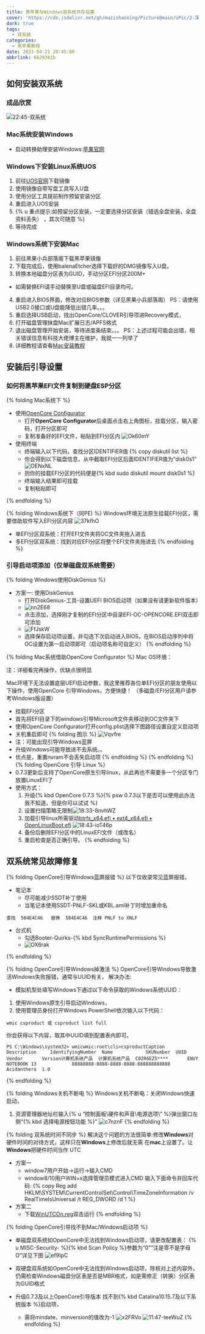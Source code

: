 ```yaml
---
title: 黑苹果与Windows双系统共存设置
cover: 'https://cdn.jsdelivr.net/gh/muzishaoxing/Picture@main/uPic/2-深林里的小鹿.png'
dark: true
tags:
  - 双系统
categories:
  - 黑苹果教程
date: 2021-04-21 20:45:00
abbrlink: 6629381b
---
```


## 如何安装双系统
### 成品欣赏
![22:45-双系统](https://cdn.jsdelivr.net/gh/muzishaoxing/Picture@main/shaoxing/20210908/22:45-双系统.png)
### Mac系统安装Windows
- 启动转换助理安装Windows:[苹果官网](https://support.apple.com/zh-cn/guide/bootcamp-assistant/toc/mac) 

### Windows下安装Linux系统UOS
1. 前往[UOS官网]()下载镜像
2. 使用镜像自带写盘工具写入U盘
3. 使用分区工具提前制作预留安装分区
4. 重启进入UOS安装
5. {% u 重点提示:如预留分区安装，一定要选择分区安装（错选全盘安装，全盘资料丢失） ，其次可随意 %}
6. 等待完成

### Windows系统下安装Mac
1. 前往黑果小兵部落阁下载黑苹果镜像
2. 下载完成后，使用balenaEtcher选择下载好的DMG镜像写入U盘。
3. 转换本地磁盘分区表为GUID，手动分区EFI分区200M+
 - 如需替换EFI请手动替换至U盘或磁盘EFI目录均可。
4. 重启进入BIOS界面，修改对应BIOS参数（详见黑果小兵部落阁）
PS：请使用USB2.0接口或U盘能降低出错几率。。。
5. 重启选择USB启动，找出OpenCore/CLOVER引导项进Recovery模式，
6. 打开磁盘管理抹盘Mac扩展日志/APFS格式
7. 退出磁盘管理开始安装，等待进度条结束。。。
PS：上述过程可能会出错，相关错误信息有科技大佬博主在维护，我就一一列举了
8. 详细教程请查看[Mac安装教程](https://hackintool.vercel.app/2/index.html)

## 安装后引导设置
### 如何将黑苹果EFI文件复制到硬盘ESP分区
{% folding Mac系统下 %}
- 使用[OpenCore Configurator](https://macwk.com/soft/opencore-configurator)
  - 打开**OpenCore Configurator**后桌面点击右上角图标，挂载分区，输入密码，打开分区即可
  - 复制准备好的EFI文件，粘贴到EFI分区内
  ![Ok60mY](https://cdn.jsdelivr.net/gh/muzishaoxing/Picture@main/uPic/Ok60mY.jpg)
- 使用终端
  - 终端输入以下代码，查找分区IDENTIFIER值
  {% copy diskutil list %}
  - 你会得到以下磁盘信息，从中截取EFI分区后面IDENTIFIER值为“disk0s1”
  ![OENxNL](https://cdn.jsdelivr.net/gh/muzishaoxing/Picture@main/uPic/OENxNL.png)
  - 则你的挂载EFI分区的代码便是{% kbd sudo diskutil mount disk0s1 %} 
  - 终端输入结果即可挂载
  - 复制粘贴即可

{% endfolding %}

{% folding Windows系统下（同PE) %}
Windows环境无法原生挂载EFI分区，需要借助软件写入EFI分区内容
![37kfhO](https://cdn.jsdelivr.net/gh/muzishaoxing/Picture@main/uPic/37kfhO.jpg)
- 单EFI分区双系统：打开EFI文件夹将OC文件夹拖入进去
- 多EFI分区双系统：找到对应EFI分区将整个EFI文件夹拖进去
{% endfolding %}

### 引导启动项添加（仅单磁盘双系统需要）
{% folding Windows使用DiskGenius %}
- 方案一: 使用DiskGenius
  - 打开DiskGenius-工具-设置UEFI BIOS启动项（如果没有请更新软件版本）
  - ![nn2E68](https://cdn.jsdelivr.net/gh/muzishaoxing/Picture@main/uPic/nn2E68.jpg)
  - 点击添加，选择刚才复制的EFI分区中目录EFI-OC-OPENCORE.EFI双击即可添加
  - ![FfJskW](https://cdn.jsdelivr.net/gh/muzishaoxing/Picture@main/uPic/FfJskW.jpg)
  - 选择保存启动项设置，并勾选下次启动进入BIOS，在BIOS启动序列中将OC设置为第一启动项即可（启动项名称可自定义）
  {% endfolding %}

{% folding Mac系统借助OpenCore Configurator %}
Mac OS环境：

注：详细看完再操作，优缺点很明显

Mac环境下无法设置底层UEFI启动参数，我这里推荐各位单EFI分区的朋友使用以下操作，使用OpenCore 引导Windows，方便快捷！
（多磁盘/EFI分区用户请参考Windows版设置）
- 挂载EFI分区
- 首先将EFI目录下的windows引导Microsoft文件夹移动到OC文件夹下
- 使用OpenCore Configurator打开config.plist选择下图路径设置自定义启动项
- 关机重启即可
{% folding 图示 %}
![Vqvfre](https://cdn.jsdelivr.net/gh/muzishaoxing/Picture@main/uPic/Vqvfre.jpg)
- 注：可能出现引导Windows蓝屏
- 升级Windows可能导致进不去系统。。
- 优点是，重置nvram不会丢失启动项
{% endfolding %}
{% endfolding %} 
{% folding OpenCore 引导 Linux %}
- 0.7.3更新后支持了OpenCore原生引导linux，从此再也不需要多一个分区专门放置LinuxEFI了
- 使用方式：
  1. 升级{% kbd OpenCore 0.7.3 %}{% psw 0.7.3以下是否可以使用此办法我不知道，但是你可以试试 %}
  2. 设置扫描策略无限制![18:33-8nvhWZ](https://cdn.jsdelivr.net/gh/muzishaoxing/Picture@main/shaoxing/20210911/18:33-8nvhWZ.png)
  3. 加载引导linux所需驱动[btrfs_x64.efi • ext4_x64.efi • OpenLinuxBoot.efi](https://github.com/acidanthera/OcBinaryData)
      ![18:43-ioT46p](https://cdn.jsdelivr.net/gh/muzishaoxing/Picture@main/shaoxing/20210911/18:43-ioT46p.png)
  4. 备份后删除EFI分区中的LinuxEFI文件（或改名）
  5. 重启检查是否正确引导。
      {% endfolding %}
## 双系统常见故障修复

{% folding OpenCore引导Windows蓝屏报错 %}
以下仅收录常见蓝屏报错，
- 笔记本
  - 尽可能减少SSDT补丁使用
  - 当笔记本使用SSDT-PNLF-SKL或KBL.aml补丁时增加重命名
```
查找  504E4C46   替换  584E4C46  注释 PNLF to XNLF
```

- 台式机
  - 勾选Booter-Quirks-{% kbd SyncRuntimePermissions %}
  - ![OX6rak](https://cdn.jsdelivr.net/gh/muzishaoxing/Picture@main/uPic/OX6rak.png)


{% endfolding %}

{% folding OpenCore引导Windows掉激活 %}
OpenCore引导Windows导致激活Windows失败报错，通常与UUID有关，
解决办法:
- 模拟机型处填写Windows下通过以下命令获取的Windows系统UUID：
1. 使用Windows原生引导启动Windows，
2. 使用管理员身份打开Windows PowerShell依次输入以下代码：
``` 
wmic csproduct 或 csproduct list full
```
你会获得以下内容，取其中UUID填到配置表内即可。
``` 
PS C:\Windows\system32> wmicwmic:root\cli>csproductCaption         Description     IdentifyingNumber  Name            SKUNumber  UUID                                  Vendor       Version计算机系统产品  计算机系统产品  C02R6EZ5****       ENVY NOTEBOOK 13             88888888-8888-8888-8888-888888888888  Acidanthera  1.0
```
{% endfolding %}

{% folding Windows关机不断电 %}
Windows关机不断电：关闭Windows快速启动，
1. 资源管理器地址栏输入{% u “控制面板\硬件和声音\电源选项\” %}弹出窗口左侧“{% kbd 选择电源按钮功能 %}”
![c7nznF](https://cdn.jsdelivr.net/gh/muzishaoxing/Picture@main/uPic/c7nznF.jpg)
{% endfolding %} 

{% folding 双系统时间不同步 %}
解决这个问题的方法很简单:修改**Windows**对硬件时间的对待方式，这样只在**Windows**上修改后就无需 在**mac**上设置了。让 **Windows**把硬件时间当作 UTC
- 方案一 
  - window7用户开始->运行->输入CMD 
  - window8/10用户WIN+x选择管理员模式进入CMD 输入下面命令并回车代码:
  {% copy Reg add HKLM\SYSTEM\CurrentControlSet\Control\TimeZoneInformation /v RealTimeIsUniversal /t REG_DWORD /d 1   %} 
- 方案二
  - 下载[WinUTCOn.reg](https://www.123pan.com/s/SztA-eXMmH)双击运行
  {% endfolding %}

{% folding OpenCore引导找不到Mac/Windows启动项 %}
- 单磁盘双系统如OpenCore中无法找到Windows启动项，请更改配置表：
{% u MISC-Security- %}{% kbd Scan Policy %}参数为“0”“注是零不是字母O”详见下图
![ef9IpC](https://cdn.jsdelivr.net/gh/muzishaoxing/Picture@main/uPic/ef9IpC.jpg)

- 双硬盘双系统如OpenCore中无法找到Windows启动项，除核对上述内容外，仍需检查Windows磁盘分区表是否是MBR格式，如是需修正（转换）分区表为GUID格式

- 升级0.7.3及以上OpenCore引导版本 找不到{% kbd Catalina10.15.7及以下系统版本 %}启动项，
  - 需将mindate、minversion的值改为-1
  ![x2FRVo](https://cdn.jsdelivr.net/gh/muzishaoxing/Picture@main/uPic/x2FRVo.png)
  ![11:47-teeWuZ](https://cdn.jsdelivr.net/gh/muzishaoxing/picture@main/shaoxing/20220103/11:47-teeWuZ.png)
  {% endfolding %}